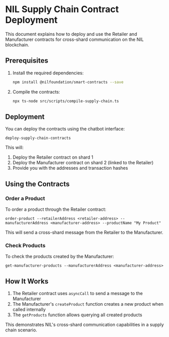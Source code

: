 # NIL Supply Chain Contract Deployment

This document explains how to deploy and use the Retailer and Manufacturer contracts for cross-shard communication on the NIL blockchain.

## Prerequisites

1. Install the required dependencies:
   ```bash
   npm install @nilfoundation/smart-contracts --save
   ```

2. Compile the contracts:
   ```bash
   npx ts-node src/scripts/compile-supply-chain.ts
   ```

## Deployment

You can deploy the contracts using the chatbot interface:

```
deploy-supply-chain-contracts
```

This will:
1. Deploy the Retailer contract on shard 1
2. Deploy the Manufacturer contract on shard 2 (linked to the Retailer)
3. Provide you with the addresses and transaction hashes

## Using the Contracts

### Order a Product

To order a product through the Retailer contract:

```
order-product --retailerAddress <retailer-address> --manufacturerAddress <manufacturer-address> --productName "My Product"
```

This will send a cross-shard message from the Retailer to the Manufacturer.

### Check Products

To check the products created by the Manufacturer:

```
get-manufacturer-products --manufacturerAddress <manufacturer-address>
```

## How It Works

1. The Retailer contract uses `asyncCall` to send a message to the Manufacturer
2. The Manufacturer's `createProduct` function creates a new product when called internally
3. The `getProducts` function allows querying all created products

This demonstrates NIL's cross-shard communication capabilities in a supply chain scenario. 